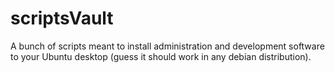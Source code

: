 # scriptsVault
A bunch of scripts meant to install administration and development software to your Ubuntu desktop (guess it should work in any debian distribution).
